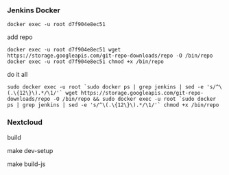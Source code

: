 ### Jenkins Docker
```
docker exec -u root d7f904e8ec51
```

add repo

```
docker exec -u root d7f904e8ec51 wget https://storage.googleapis.com/git-repo-downloads/repo -O /bin/repo
docker exec -u root d7f904e8ec51 chmod +x /bin/repo
```

do it all


```
sudo docker exec -u root `sudo docker ps | grep jenkins | sed -e 's/^\(.\{12\}\).*/\1/'` wget https://storage.googleapis.com/git-repo-downloads/repo -O /bin/repo && sudo docker exec -u root `sudo docker ps | grep jenkins | sed -e 's/^\(.\{12\}\).*/\1/'` chmod +x /bin/repo

```



### Nextcloud

build

make dev-setup

make build-js

